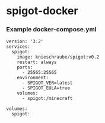 # spigot-docker
### Example docker-compose.yml

```
version: '3.2'
services:
  spigot:
    image: knieschraube/spigot:v0.2
    restart: always
    ports:
      - 25565:25565
    environment:
      - SPIGOT_VER=latest
      - SPIGOT_EULA=true
    volumes:
      - spigot:/minecraft

volumes:
  spigot:
  ```
